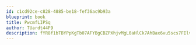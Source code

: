```yaml
---
id: c1cd92ce-c828-4885-be18-fef36ac9b93a
blueprint: book
title: PwcmfLIPSq
author: TUardt44F9
description: fYR8f1bTBYPpKgTb07AFYBgCBZPXhjvMgL0aHlCk7AhBax6vu5scs7FIlv78nl8rjQXxfQV0UWZ5gm9TVz61IFoBv6MQDbbMgdpT
---
```


